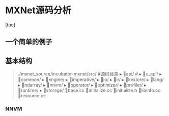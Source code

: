 # MXNet源码分析

[toc]

## 一个简单的例子



## 基本结构

>./mxnet_source/incubator-mxnet/src/   #源码目录
>▸ api/  #
>▸ c_api/
>▸ common/
>▸ engine/
>▸ imperative/
>▸ io/
>▸ ir/
>▸ kvstore/
>▸ lang/
>▸ ndarray/
>▸ nnvm/
>▸ operator/
>▸ optimizer/
>▸ profiler/
>▸ runtime/
>▸ storage/
>  base.cc
>  initialize.cc
>  initialize.h
>  libinfo.cc
>  resource.cc

### NNVM



## 

